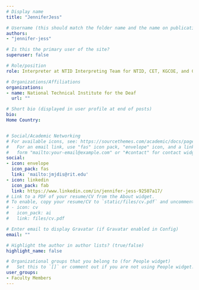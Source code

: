 ```yaml
---
# Display name
title: "JenniferJess"

# Username (this should match the folder name and the name on publications)
authors:
- "jennifer-jess"

# Is this the primary user of the site?
superuser: false

# Role/position
role: Interpreter at NTID Interpreting Team for NTID, CET, KGCOE, and GIS

# Organizations/Affiliations
organizations:
- name: National Technical Institute for the Deaf
  url: ""

# Short bio (displayed in user profile at end of posts)
bio: 
Home Country:


# Social/Academic Networking
# For available icons, see: https://sourcethemes.com/academic/docs/page-builder/#icons
#   For an email link, use "fas" icon pack, "envelope" icon, and a link in the
#   form "mailto:your-email@example.com" or "#contact" for contact widget.
social:
- icon: envelope
  icon_pack: fas
  link: 'mailto:jmjdis@rit.edu'
- icon: linkedin
  icon_pack: fab
  link: https://www.linkedin.com/in/jennifer-jess-92507a17/
# Link to a PDF of your resume/CV from the About widget.
# To enable, copy your resume/CV to `static/files/cv.pdf` and uncomment the lines below.
# - icon: cv
#   icon_pack: ai
#   link: files/cv.pdf

# Enter email to display Gravatar (if Gravatar enabled in Config)
email: ""

# Highlight the author in author lists? (true/false)
highlight_name: false

# Organizational groups that you belong to (for People widget)
#   Set this to `[]` or comment out if you are not using People widget.
user_groups:
- Faculty Members
---
```

